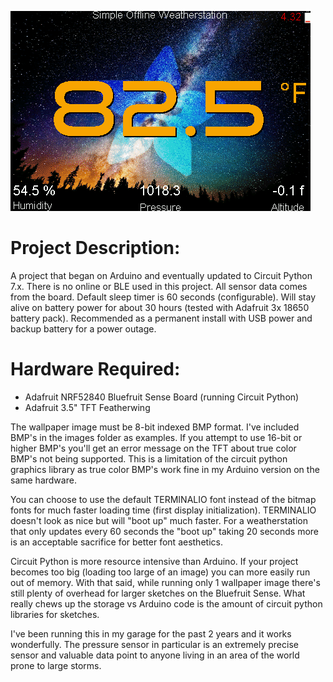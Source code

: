 ![](https://raw.githubusercontent.com/DJDevon3/CircuitPython/main/Simple_Offline_Weatherstation/screenshot.bmp)

# Project Description:

A project that began on Arduino and eventually updated to Circuit Python 7.x. There is no online or BLE used in this project. All sensor data comes from the board. Default sleep timer is 60 seconds (configurable). Will stay alive on battery power for about 30 hours (tested with Adafruit 3x 18650 battery pack). Recommended as a permanent install with USB power and backup battery for a power outage.

# Hardware Required:
- Adafruit NRF52840 Bluefruit Sense Board (running Circuit Python)
- Adafruit 3.5" TFT Featherwing

The wallpaper image must be 8-bit indexed BMP format. I've included BMP's in the images folder as examples. If you attempt to use 16-bit or higher BMP's you'll get an error message on the TFT about true color BMP's not being supported. This is a limitation of the circuit python graphics library as true color BMP's work fine in my Arduino version on the same hardware. 

You can choose to use the default TERMINALIO font instead of the bitmap fonts for much faster loading time (first display initialization). TERMINALIO doesn't look as nice but will "boot up" much faster. For a weatherstation that only updates every 60 seconds the "boot up" taking 20 seconds more is an acceptable sacrifice for better font aesthetics.

Circuit Python is more resource intensive than Arduino. If your project becomes too big (loading too large of an image) you can more easily run out of memory. With that said, while running only 1 wallpaper image there's still plenty of overhead for larger sketches on the Bluefruit Sense. What really chews up the storage vs Arduino code is the amount of circuit python libraries for sketches.

I've been running this in my garage for the past 2 years and it works wonderfully. The pressure sensor in particular is an extremely precise sensor and valuable data point to anyone living in an area of the world prone to large storms.
